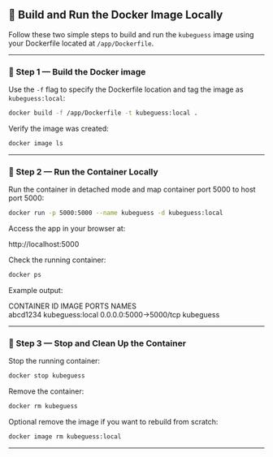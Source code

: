 ## 🐳 Build and Run the Docker Image Locally

Follow these two simple steps to build and run the `kubeguess` image using your Dockerfile located at `/app/Dockerfile`.

---

### 🧱 Step 1 — Build the Docker image

Use the `-f` flag to specify the Dockerfile location and tag the image as `kubeguess:local`:

```bash
docker build -f /app/Dockerfile -t kubeguess:local .
```

Verify the image was created:

```bash
docker image ls
```

---

### 🚀 Step 2 — Run the Container Locally

Run the container in detached mode and map container port 5000 to host port 5000:

```bash
docker run -p 5000:5000 --name kubeguess -d kubeguess:local
```

Access the app in your browser at:

http://localhost:5000

Check the running container:

```bash
docker ps
```

Example output:

CONTAINER ID   IMAGE              PORTS                    NAMES  
abcd1234       kubeguess:local    0.0.0.0:5000->5000/tcp   kubeguess

---

### 🧹  Step 3 — Stop and Clean Up the Container

Stop the running container:

```bash
docker stop kubeguess
```

Remove the container:

```bash
docker rm kubeguess
```

Optional remove the image if you want to rebuild from scratch:

```bash
docker image rm kubeguess:local
```

---